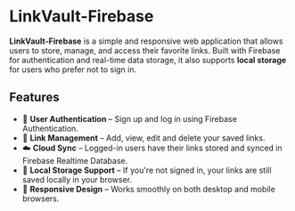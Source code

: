 # LinkVault-Firebase

**LinkVault-Firebase** is a simple and responsive web application that allows users to store, manage, and access their favorite links. Built with Firebase for authentication and real-time data storage, it also supports **local storage** for users who prefer not to sign in.

## Features

- 🔐 **User Authentication** – Sign up and log in using Firebase Authentication.
- 🔗 **Link Management** – Add, view, edit and delete your saved links.
- ☁️ **Cloud Sync** – Logged-in users have their links stored and synced in Firebase Realtime Database.
- 💾 **Local Storage Support** – If you're not signed in, your links are still saved locally in your browser.
- 📱 **Responsive Design** – Works smoothly on both desktop and mobile browsers.
